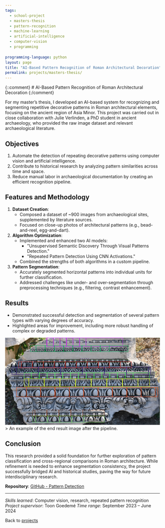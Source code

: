 ```yaml
---
tags:
  - school-project
  - masters-thesis
  - pattern-recognition
  - machine-learning
  - artificial-intelligence
  - computer-vision
  - programming

programming-language: python
layout: page
title: "AI-Based Pattern Recognition of Roman Architectural Decoration"
permalink: projects/masters-thesis/
---
```

{::comment} # AI-Based Pattern Recognition of Roman Architectural Decoration {:/comment}

For my master’s thesis, I developed an AI-based system for recognizing and segmenting repetitive decorative patterns in Roman architectural elements, focusing on the ancient region of Asia Minor. This project was carried out in close collaboration with Julie Verlinden, a PhD student in ancient archaeology, who provided the raw image dataset and relevant archaeological literature.


## Objectives

1. Automate the detection of repeating decorative patterns using computer vision and artificial intelligence.
2. Contribute to historical research by analyzing pattern similarities across time and space.
3. Reduce manual labor in archaeological documentation by creating an efficient recognition pipeline.

## Features and Methodology

1. **Dataset Creation**:
   - Composed a dataset of ~900 images from archaeological sites, supplemented by literature sources.
   - Focused on close-up photos of architectural patterns (e.g., bead-and-reel, egg-and-dart).
2. **Algorithm Optimization**:
   - Implemented and enhanced two AI models: 
     - "Unsupervised Semantic Discovery Through Visual Patterns Detection."
     - "Repeated Pattern Detection Using CNN Activations."
   - Combined the strengths of both algorithms in a custom pipeline.
3. **Pattern Segmentation**:
   - Accurately segmented horizontal patterns into individual units for further classification.
   - Addressed challenges like under- and over-segmentation through preprocessing techniques (e.g., filtering, contrast enhancement).

## Results
 - Demonstrated successful detection and segmentation of several pattern types with varying degrees of accuracy.
 - Highlighted areas for improvement, including more robust handling of complex or degraded patterns.
  
<img src="/assets/eindfoto2_DSC_0562 2023-10-02.png" alt="screenshot of end result" width="screen-width" >
> An example of the end result image after the pipeline.

## Conclusion

This research provided a solid foundation for further exploration of pattern classification and cross-regional comparisons in Roman architecture. While refinement is needed to enhance segmentation consistency, the project successfully bridged AI and historical studies, paving the way for future interdisciplinary research.

**Repository**: [GitHub - Pattern Detection](https://github.com/duster3000/pattern-detection-roman-architecture)  

---

*Skills learned*: Computer vision, research, repeated pattern recognition 
*Project supervisor*: Toon Goedemé 
*Time range*: September 2023 – June 2024  

Back to [projects](projects.md)
